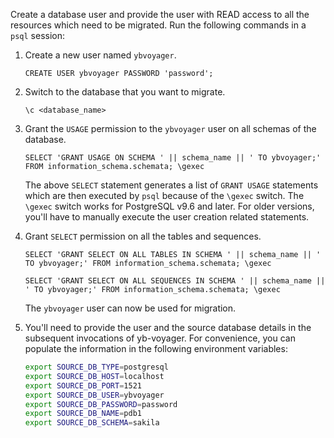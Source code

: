 
Create a database user and provide the user with READ access to all the resources which need to be migrated. Run the following commands in a `psql` session:

1. Create a new user named `ybvoyager`.

   ```psql
   CREATE USER ybvoyager PASSWORD 'password';
   ```

1. Switch to the database that you want to migrate.

   ```psql
   \c <database_name>
   ```

1. Grant the `USAGE` permission to the `ybvoyager` user on all schemas of the database.

   ```psql
   SELECT 'GRANT USAGE ON SCHEMA ' || schema_name || ' TO ybvoyager;' FROM information_schema.schemata; \gexec
   ```

   The above `SELECT` statement generates a list of `GRANT USAGE` statements which are then executed by `psql` because of the `\gexec` switch. The `\gexec` switch works for PostgreSQL v9.6 and later. For older versions, you'll have to manually execute the user creation related statements.

1. Grant `SELECT` permission on all the tables and sequences.

   ```psql
   SELECT 'GRANT SELECT ON ALL TABLES IN SCHEMA ' || schema_name || ' TO ybvoyager;' FROM information_schema.schemata; \gexec

   SELECT 'GRANT SELECT ON ALL SEQUENCES IN SCHEMA ' || schema_name || ' TO ybvoyager;' FROM information_schema.schemata; \gexec
   ```

   The `ybvoyager` user can now be used for migration.

1. You'll need to provide the user and the source database details in the subsequent invocations of yb-voyager. For convenience, you can populate the information in the following environment variables:

   ```sh
   export SOURCE_DB_TYPE=postgresql
   export SOURCE_DB_HOST=localhost
   export SOURCE_DB_PORT=1521
   export SOURCE_DB_USER=ybvoyager
   export SOURCE_DB_PASSWORD=password
   export SOURCE_DB_NAME=pdb1
   export SOURCE_DB_SCHEMA=sakila
   ```
